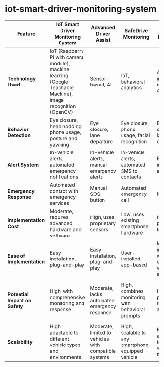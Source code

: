 # iot-smart-driver-monitoring-system

| Feature                         | IoT Smart Driver Monitoring System | Advanced Driver Assist | SafeDrive Monitoring  | Mobileye (Project A)                  | Seeing Machines (Project B)           |
|---------------------------------|------------------------------------|------------------------|----------------------|----------------------|----------------------|
| **Technology Used**             | IoT (Raspberry Pi with camera module), machine learning (Google Teachable Machine), image recognition (OpenCV) | Sensor-based, AI | IoT, behavioral analytics | Advanced image recognition, AI       | Image recognition, AI, biometric sensors |
| **Behavior Detection**          | Eye closure, head nodding, phone usage, posture and yawning | Eye closure, lane departure | Eye closure, phone usage, facial recognition |  Eye closure, lane departure          | Eye closure, head nodding, gaze tracking  |
| **Alert System**                | In-vehicle alerts, automated emergency notifications | In-vehicle alerts, manual emergency alerts | In-vehicle alerts, automated SMS to contacts | Real-time in-vehicle alerts          | Real-time in-vehicle alerts, operator notifications |
| **Emergency Response**          | Automated contact with emergency services | Manual SOS button | Automated emergency call |None                                  | None   |
| **Implementation Cost**         | Moderate, requires advanced hardware and software | High, uses proprietary sensors | Low, uses existing smartphone hardware | High due to proprietary technology    | High due to advanced hardware requirements |
| **Ease of Implementation**      | Easy installation, plug-and-play | Easy installation, plug-and-play | User-installed, app-based | Moderate, integrates with existing vehicle systems | Moderate, requires specialized hardware installation |
| **Potential Impact on Safety**  | High, with comprehensive monitoring and response | Moderate, lacks automated emergency response | High, combines monitoring with behavioral prompts | High, proven reduction in accidents | High, used extensively in commercial vehicles for fatigue monitoring |
| **Scalability**                 | High, adaptable to different vehicle types and environments | Moderate, limited to vehicles with compatible systems | High, scalable to any smartphone-equipped vehicle |  High, adaptable to different vehicle models | Moderate, primarily focused on commercial fleets |


